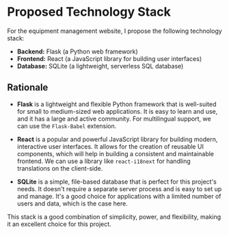 # Proposed Technology Stack

For the equipment management website, I propose the following technology stack:

*   **Backend:** Flask (a Python web framework)
*   **Frontend:** React (a JavaScript library for building user interfaces)
*   **Database:** SQLite (a lightweight, serverless SQL database)

## Rationale

*   **Flask** is a lightweight and flexible Python framework that is well-suited for small to medium-sized web applications. It is easy to learn and use, and it has a large and active community. For multilingual support, we can use the `Flask-Babel` extension.

*   **React** is a popular and powerful JavaScript library for building modern, interactive user interfaces. It allows for the creation of reusable UI components, which will help in building a consistent and maintainable frontend. We can use a library like `react-i18next` for handling translations on the client-side.

*   **SQLite** is a simple, file-based database that is perfect for this project's needs. It doesn't require a separate server process and is easy to set up and manage. It's a good choice for applications with a limited number of users and data, which is the case here.

This stack is a good combination of simplicity, power, and flexibility, making it an excellent choice for this project.

